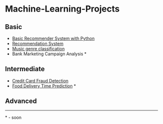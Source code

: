 # Machine-Learning-Projects

## Basic
- [Basic Recommender System with Python](https://github.com/ShaileshKumar97/Machine-Learning-Projects/tree/main/Basic-Recommender-system-with-python)
- [Recommendation System](https://github.com/ShaileshKumar97/Machine-Learning-Projects/tree/main/Recommendation-System)
- [Music genre classification](https://github.com/ShaileshKumar97/Machine-Learning-Projects/tree/main/Music_Genre_Classification)
- Bank Marketing Campaign Analysis *

## Intermediate
- [Credit Card Fraud Detection](https://github.com/ShaileshKumar97/Machine-Learning-Projects/tree/main/Credit_Card_Fraud_Detection)
- [Food Delivery Time Prediction](https://github.com/ShaileshKumar97/Machine-Learning-Projects/tree/main/Food-Delivery-Time-Prediction) *

## Advanced

---
\* - soon
